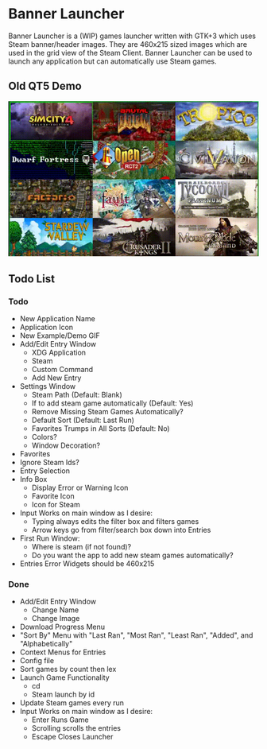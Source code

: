 # Banner Launcher

Banner Launcher is a (WIP) games launcher written with GTK+3 which uses Steam
banner/header images. They are 460x215 sized images which are used in the
grid view of the Steam Client. Banner Launcher can be used to launch any
application but can automatically use Steam games.

## Old QT5 Demo
![Example of Usage](example.gif)

## Todo List

### Todo

- New Application Name
- Application Icon
- New Example/Demo GIF
- Add/Edit Entry Window
    - XDG Application
    - Steam
    - Custom Command
    - Add New Entry
- Settings Window
    - Steam Path (Default: Blank)
    - If to add steam game automatically (Default: Yes)
    - Remove Missing Steam Games Automatically?
    - Default Sort (Default: Last Run)
    - Favorites Trumps in All Sorts (Default: No)
    - Colors?
    - Window Decoration?
- Favorites
- Ignore Steam Ids?
- Entry Selection
- Info Box
    - Display Error or Warning Icon
    - Favorite Icon
    - Icon for Steam
- Input Works on main window as I desire:
  - Typing always edits the filter box and filters games
  - Arrow keys go from filter/search box down into Entries
- First Run Window:
  - Where is steam (if not found)?
  - Do you want the app to add new steam games automatically?
- Entries Error Widgets should be 460x215

### Done

- Add/Edit Entry Window
    - Change Name
    - Change Image
- Download Progress Menu
- "Sort By" Menu with "Last Ran", "Most Ran", "Least Ran", "Added",
    and "Alphabetically"
- Context Menus for Entries
- Config file
- Sort games by count then lex
- Launch Game Functionality
    - cd
    - Steam launch by id
- Update Steam games every run
- Input Works on main window as I desire:
    - Enter Runs Game
    - Scrolling scrolls the entries
    - Escape Closes Launcher
